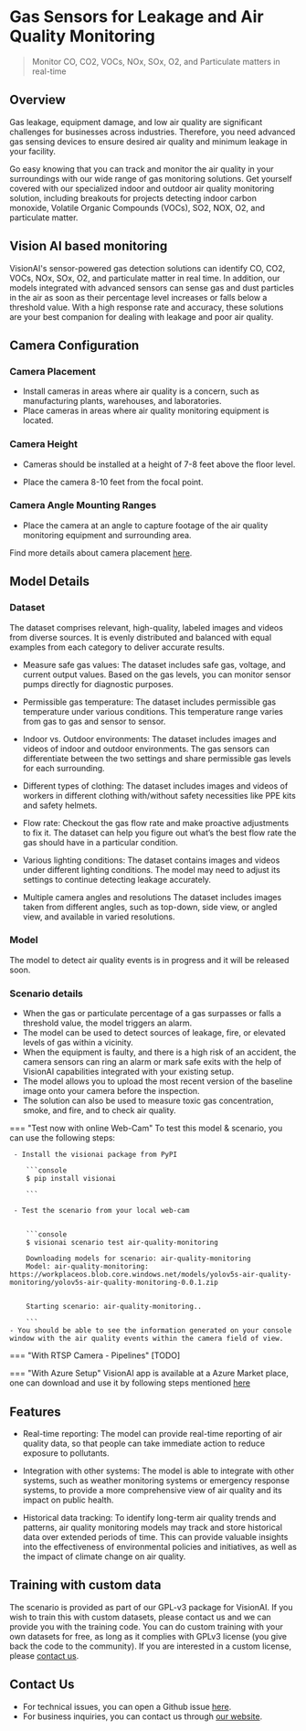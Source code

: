 # **Gas Sensors for Leakage and Air Quality Monitoring**

> Monitor CO, CO2, VOCs, NOx, SOx, O2, and Particulate matters in real-time 

## Overview

Gas leakage, equipment damage, and low air quality are significant challenges for businesses across industries. Therefore, you need advanced gas sensing devices to ensure desired air quality and minimum leakage in your facility. 

Go easy knowing that you can track and monitor the air quality in your surroundings with our wide range of gas monitoring solutions. Get yourself covered with our specialized indoor and outdoor air quality monitoring solution, including breakouts for projects detecting indoor carbon monoxide, Volatile Organic Compounds (VOCs), SO2, NOX, O2, and particulate matter.


## Vision AI based monitoring

VisionAI's sensor-powered gas detection solutions can identify CO, CO2, VOCs, NOx, SOx, O2, and particulate matter in real time. In addition, our models integrated with advanced sensors can sense gas and dust particles in the air as soon as their percentage level increases or falls below a threshold value. With a high response rate and accuracy, these solutions are your best companion for dealing with leakage and poor air quality. 

## Camera Configuration


### Camera Placement
- Install cameras in areas where air quality is a concern, such as manufacturing plants, warehouses, and laboratories.
- Place cameras in areas where air quality monitoring equipment is located.

### Camera Height

- Cameras should be installed at a height of 7-8 feet above the floor level. 
 
- Place the camera 8-10 feet from the focal point.


### Camera Angle Mounting Ranges

- Place the camera at an angle to capture footage of the air quality monitoring equipment and surrounding area.


Find more details about camera placement [here](../overview/cameras.md).

## Model Details

### Dataset

The dataset comprises relevant, high-quality, labeled images and videos from diverse sources. It is evenly distributed and balanced with equal examples from each category to deliver accurate results.

- Measure safe gas values: The dataset includes safe gas, voltage, and current output values. Based on the gas levels, you can monitor sensor pumps directly for diagnostic purposes.

- Permissible gas temperature: The dataset includes permissible gas temperature under various conditions. This temperature range varies from gas to gas and sensor to sensor.

- Indoor vs. Outdoor environments: The dataset includes images and videos of indoor and outdoor environments. The gas sensors can differentiate between the two settings and share permissible gas levels for each surrounding.

- Different types of clothing: The dataset includes images and videos of workers in different clothing with/without safety necessities like PPE kits and safety helmets.

- Flow rate: Checkout the gas flow rate and make proactive adjustments to fix it. The dataset can help you figure out what’s the best flow rate the gas should have in a particular condition.

- Various lighting conditions: The dataset contains images and videos under different lighting conditions. The model may need to adjust its settings to continue detecting leakage accurately.

- Multiple camera angles and resolutions The dataset includes images taken from different angles, such as top-down, side view, or angled view, and available in varied resolutions.



### Model

The model to detect air quality events is in progress and it will be released soon.

### Scenario details

- When the gas or particulate percentage of a gas surpasses or falls a threshold value, the model triggers an alarm.
- The model can be used to detect sources of leakage, fire, or elevated levels of gas within a vicinity. 
- When the equipment is faulty, and there is a high risk of an accident, the camera sensors can ring an alarm or mark safe exits with the help of VisionAI capabilities integrated with your existing setup.
- The model allows you to upload the most recent version of the baseline image onto your camera before the inspection.
- The solution can also be used to measure toxic gas concentration, smoke, and fire, and to check air quality.

=== "Test now with online Web-Cam"
     To test this model & scenario, you can use the following steps:

     - Install the visionai package from PyPI
     
        ```console
        $ pip install visionai
        
        ```
     
     - Test the scenario from your local web-cam
     

        ```console
        $ visionai scenario test air-quality-monitoring

        Downloading models for scenario: air-quality-monitoring
        Model: air-quality-monitoring: https://workplaceos.blob.core.windows.net/models/yolov5s-air-quality-monitoring/yolov5s-air-quality-monitoring-0.0.1.zip
        

        Starting scenario: air-quality-monitoring..

        ```
    - You should be able to see the information generated on your console window with the air quality events within the camera field of view.

=== "With RTSP Camera - Pipelines"
     [TODO]
 
=== "With Azure Setup"
     VisionAI app is available at a Azure Market place, one can download and use it by following steps mentioned [here](../overview/azure-managed-app.md)



## Features

- Real-time reporting: The model can provide real-time reporting of air quality data, so that people can take immediate action to reduce exposure to pollutants.

- Integration with other systems: The model is able to integrate with other systems, such as weather monitoring systems or emergency response systems, to provide a more comprehensive view of air quality and its impact on public health.

- Historical data tracking: To identify long-term air quality trends and patterns, air quality monitoring models may track and store historical data over extended periods of time. This can provide valuable insights into the effectiveness of environmental policies and initiatives, as well as the impact of climate change on air quality.

## Training with custom data

The scenario is provided as part of our GPL-v3 package for VisionAI. If you wish to train this with custom datasets, please contact us and we can provide you with the training code. You can do custom training with your own datasets for free, as long as it complies with GPLv3 license (you give back the code to the community). If you are interested in a custom license, please [contact us](../company/contact.md).


## Contact Us

- For technical issues, you can open a Github issue [here](https://github.com/visionify/visionai).
- For business inquiries, you can contact us through [our website](https://visionify.ai/contact).
